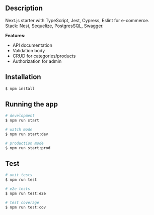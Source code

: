 ## Description
Next.js starter with TypeScript, Jest, Cypress, Eslint for e-commerce. <br/>
Stack: Nest, Sequelize, PostgresSQL, Swagger. <br/>

**Features:**
- API documentation
- Validation body
- CRUD for categories/products
- Authorization for admin

## Installation

```bash
$ npm install
```

## Running the app

```bash
# development
$ npm run start

# watch mode
$ npm run start:dev

# production mode
$ npm run start:prod
```

## Test

```bash
# unit tests
$ npm run test

# e2e tests
$ npm run test:e2e

# test coverage
$ npm run test:cov
```
